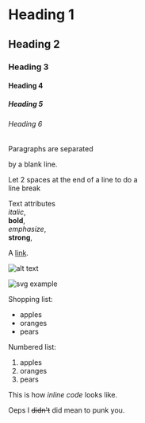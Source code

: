 # Heading 1
## Heading 2
### Heading 3
#### Heading 4
##### Heading 5
###### Heading 6

Paragraphs are separated

by a blank line.

Let 2 spaces at the end of a line to do a  
line break

Text attributes  
*italic*,  
**bold**,  
_emphasize_,  
__strong__,  

A [link](http://example.com).

![alt text](../img/monkfeather.svg "Title")

![svg example](../img/feather14.svg)

Shopping list:

* apples
* oranges
* pears

Numbered list:

1. apples
2. oranges
3. pears

This is how *inline code* looks like.

Oeps I ~~didn't~~ did mean to punk you.

<!--
hide stuff in comments
-->

<!--comment-->